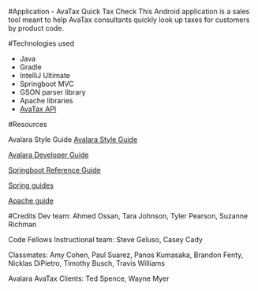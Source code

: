 #Application - AvaTax Quick Tax Check
This Android application is a sales tool meant to help AvaTax consultants quickly look up taxes for customers by product code.

#Technologies used
- Java
- Gradle
- IntelliJ Ultimate
- Springboot MVC
- GSON parser library
- Apache libraries
- [AvaTax API](https://developer.avalara.com/avatax/)

#Resources

Avalara Style Guide [Avalara Style Guide](http://styleguide.avalara.com/)

[Avalara Developer Guide](https://developer.avalara.com/)

[Springboot Reference Guide](https://docs.spring.io/spring-boot/docs/current/reference/htmlsingle/)

[Spring guides](https://spring.io/guides)

[Apache guide](https://hc.apache.org/httpcomponents-client-ga/quickstart.html)


#Credits
Dev team: Ahmed Ossan, Tara Johnson, Tyler Pearson, Suzanne Richman

Code Fellows Instructional team: Steve Geluso, Casey Cady

Classmates: Amy Cohen, Paul Suarez, Panos Kumasaka, Brandon Fenty, Nicklas DiPietro, Timothy Busch, Travis Williams

Avalara AvaTax Clients: Ted Spence, Wayne Myer
